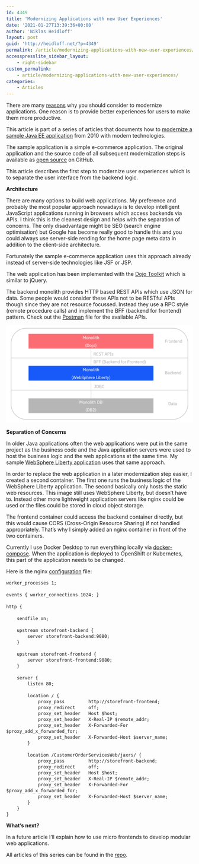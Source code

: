 ```yaml
---
id: 4349
title: 'Modernizing Applications with new User Experiences'
date: '2021-01-27T13:39:36+00:00'
author: 'Niklas Heidloff'
layout: post
guid: 'http://heidloff.net/?p=4349'
permalink: /article/modernizing-applications-with-new-user-experiences/
accesspresslite_sidebar_layout:
    - right-sidebar
custom_permalink:
    - article/modernizing-applications-with-new-user-experiences/
categories:
    - Articles
---
```


There are many [reasons](http://heidloff.net/article/ten-reasons-why-enterprises-should-modernize-applications/) why you should consider to modernize applications. One reason is to provide better experiences for users to make them more productive.

This article is part of a series of articles that documents how to [modernize a sample Java EE application](https://github.com/nheidloff/application-modernization-javaee-quarkus#documentation) from 2010 with modern technologies.

The sample application is a simple e-commerce application. The original application and the source code of all subsequent modernization steps is available as [open source](https://github.com/nheidloff/application-modernization-javaee-quarkus) on GitHub.

This article describes the first step to modernize user experiences which is to separate the user interface from the backend logic.

**Architecture**

There are many options to build web applications. My preference and probably the most popular approach nowadays is to develop intelligent JavaScript applications running in browsers which access backends via APIs. I think this is the cleanest design and helps with the separation of concerns. The only disadvantage might be SEO (search engine optimisation) but Google has become really good to handle this and you could always use server-side rending for the home page meta data in addition to the client-side architecture.

Fortunately the sample e-commerce application uses this approach already instead of server-side technologies like JSF or JSP.

The web application has been implemented with the [Dojo Toolkit](https://dojotoolkit.org/) which is similar to jQuery.

The backend monolith provides HTTP based REST APIs which use JSON for data. Some people would consider these APIs not to be RESTful APIs though since they are not resource focussed. Instead they use a RPC style (remote procedure calls) and implement the BFF (backend for frontend) pattern. Check out the [Postman](https://github.com/nheidloff/application-modernization-javaee-quarkus/blob/master/postman.json) file for the available APIs.

![image](/assets/img/2021/01/architecture-dojo.png)

**Separation of Concerns**

In older Java applications often the web applications were put in the same project as the business code and the Java application servers were used to host the business logic and the web applications at the same time. My sample [WebSphere Liberty application](https://github.com/nheidloff/application-modernization-javaee-quarkus/tree/master/monolith-websphere-liberty) uses that same approach.

In order to replace the web application in a later modernization step easier, I created a second container. The first one runs the business logic of the WebSphere Liberty application. The second basically only hosts the static web resources. This image still uses WebSphere Liberty, but doesn’t have to. Instead other more lightweight application servers like nginx could be used or the files could be stored in cloud object storage.

The frontend container could access the backend container directly, but this would cause CORS (Cross-Origin Resource Sharing) if not handled appropriately. That’s why I simply added an nginx container in front of the two containers.

Currently I use Docker Desktop to run everything locally via [docker-compose](https://github.com/nheidloff/application-modernization-javaee-quarkus/blob/master/scripts-docker/docker-compose-splitted-frontend.yml). When the application is deployed to OpenShift or Kubernetes, this part of the application needs to be changed.

Here is the nginx [configuration](https://github.com/nheidloff/application-modernization-javaee-quarkus/blob/master/proxy/nginx-splitted-frontend.conf) file:

```
worker_processes 1;

events { worker_connections 1024; }

http {

    sendfile on;

    upstream storefront-backend {
        server storefront-backend:9080;
    }

    upstream storefront-frontend {
        server storefront-frontend:9080;
    }

    server {
        listen 80;

        location / {
            proxy_pass         http://storefront-frontend;
            proxy_redirect     off;
            proxy_set_header   Host $host;
            proxy_set_header   X-Real-IP $remote_addr;
            proxy_set_header   X-Forwarded-For $proxy_add_x_forwarded_for;
            proxy_set_header   X-Forwarded-Host $server_name;
        }

        location /CustomerOrderServicesWeb/jaxrs/ {
            proxy_pass         http://storefront-backend;
            proxy_redirect     off;
            proxy_set_header   Host $host;
            proxy_set_header   X-Real-IP $remote_addr;
            proxy_set_header   X-Forwarded-For $proxy_add_x_forwarded_for;
            proxy_set_header   X-Forwarded-Host $server_name;
        }
    }
}
```

**What’s next?**

In a future article I’ll explain how to use micro frontends to develop modular web applications.

All articles of this series can be found in the [repo](https://github.com/nheidloff/application-modernization-javaee-quarkus#documentation).